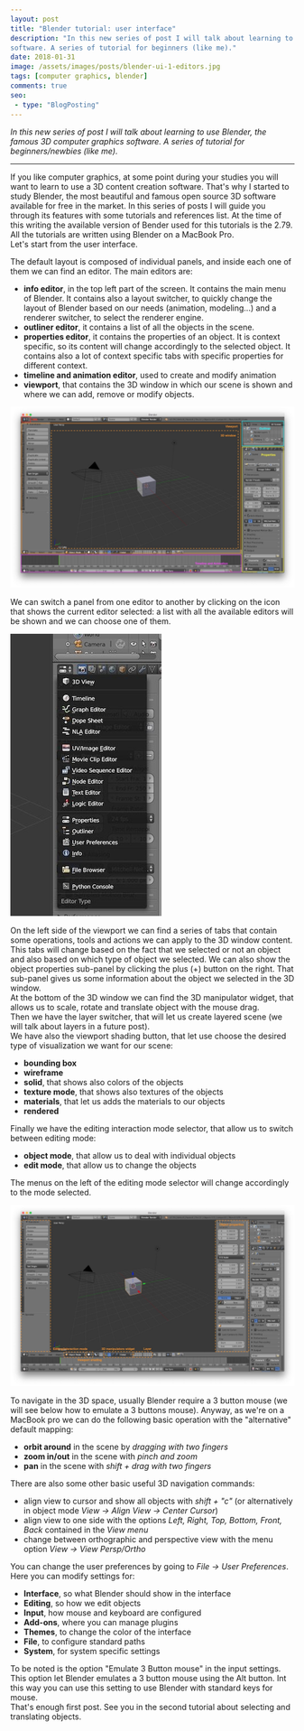 ```yaml
---
layout: post
title: "Blender tutorial: user interface"
description: "In this new series of post I will talk about learning to use Blender, the famous 3D computer graphics 
software. A series of tutorial for beginners (like me)."
date: 2018-01-31
image: /assets/images/posts/blender-ui-1-editors.jpg
tags: [computer graphics, blender]
comments: true
seo:
 - type: "BlogPosting"
---
```


*In this new series of post I will talk about learning to use Blender, the famous 3D computer graphics 
 software. A series of tutorial for beginners/newbies (like me).*

---

If you like computer graphics, at some point during your studies you will want to learn to use a 3D 
content creation software. That's why I started to study Blender, the most beautiful and famous open source 3D software 
available for free in the market. In this series of posts I will guide you through its features with some tutorials 
and references list. At the time of this writing the available version of Bender used for this tutorials is the 2.79. 
All the tutorials are written using Blender on a MacBook Pro.   
Let's start from the user interface.

The default layout is composed of individual panels, and inside each one of them we can find an editor. The main 
editors are:

* **info editor**, in the top left part of the screen. It contains the main menu of Blender. It contains also a layout 
switcher, to quickly change the layout of Blender based on our needs (animation, modeling...) and a renderer 
switcher, to select the renderer engine.
* **outliner editor**, it contains a list of all the objects in the scene.
* **properties editor**, it contains the properties of an object. It is context specific, so its content will change 
accordingly to the selected object. It contains also a lot of context specific tabs with specific properties for 
different context. 
* **timeline and animation editor**, used to create and modify animation
* **viewport**, that contains the 3D window in which our scene is shown and where we can add, remove or modify 
objects.

![blender ui editors](/assets/images/posts/blender-ui-1-editors.jpg "blender ui editors")

We can switch a panel from one editor to another by clicking on the icon that shows the current editor selected: a 
list with all the available editors will be shown and we can choose one of them.

![blender ui switch editor](/assets/images/posts/blender-ui-2-switch-editor.jpg "blender ui switch editor")

On the left side of the viewport we can find a series of tabs that contain some operations, tools and actions we can
 apply to the 3D window content. This tabs will change based on the fact that we selected or not an object and also 
 based on which type of object we selected. We can also show the object properties sub-panel by clicking the plus (+) 
 button on the right. That sub-panel gives us some information about the object we selected in the 3D window.  
 At the bottom of the 3D window we can find the 3D manipulator widget, that allows us to scale, rotate and 
 translate object with the mouse drag.  
 Then we have the layer switcher, that will let us create layered scene (we will talk about layers in a future 
 post).  
 We have also the viewport shading button, that let use choose the desired type of visualization we want for our 
 scene:
 
 * **bounding box**
 * **wireframe**
 * **solid**, that shows also colors of the objects
 * **texture mode**, that shows also textures of the objects
 * **materials**, that let us adds the materials to our objects
 * **rendered**
 
 Finally we have the editing interaction mode selector, that allow us to switch between editing mode:
 
 * **object mode**, that allow us to deal with individual objects
 * **edit mode**, that allow us to change the objects
 
 The menus on the left of the editing mode selector will change accordingly to the mode selected.
 
 ![blender ui 3D window](/assets/images/posts/blender-ui-3-3Dwindow.jpg "blender ui 3Dwindow")

To navigate in the 3D space, usually Blender require a 3 button mouse (we will see below how to emulate a 3 buttons 
mouse). Anyway, as we're on a MacBook pro we can do the following basic operation with the "alternative" default 
mapping:

* **orbit around** in the scene by *dragging with two fingers*
* **zoom in/out** in the scene with *pinch and zoom*
* **pan** in the scene with *shift + drag with two fingers*

There are also some other basic useful 3D navigation commands:

 * align view to cursor and show all objects with *shift + "c"* (or alternatively in object mode *View -> Align 
 View -> Center Cursor*)
 * align view to one side with the options *Left, Right, Top, Bottom, Front, Back* contained in the *View menu*
 * change between orthographic and perspective view with the menu option *View -> View Persp/Ortho*
 
 You can change the user preferences by going to *File -> User Preferences*. Here you can modify settings for:
 * **Interface**, so what Blender should show in the interface
 * **Editing**, so how we edit objects
 * **Input**, how mouse and keyboard are configured 
 * **Add-ons**, where you can manage plugins
 * **Themes**, to change the color of the interface
 * **File**, to configure standard paths
 * **System**, for system specific settings
 
 To be noted is the option "Emulate 3 Button mouse" in the input settings. This option let Blender emulates a 3 
 button mouse using the Alt button. Int this way you can use this setting to use Blender with standard keys for mouse.  
 That's enough first post. See you in the second tutorial about selecting and translating objects.

